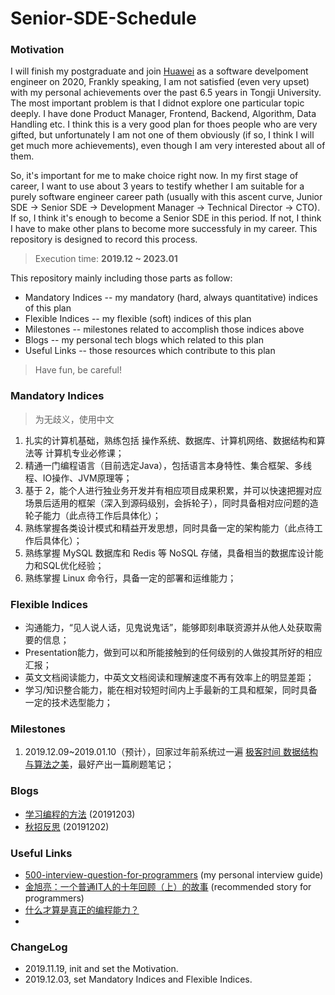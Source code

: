 # Senior-SDE-Schedule

### Motivation

I will finish my postgraduate and join [Huawei](https://www.huawei.com/cn/) as a software develpoment engineer on 2020, Frankly speaking, I am not satisfied (even very upset) with my personal achievements over the past 6.5 years in Tongji University. The most important problem is that I didnot explore one particular topic deeply. I have done Product Manager, Frontend, Backend, Algorithm, Data Handling etc. I think this is a very good plan for thoes people who are very gifted, but unfortunately I am not one of them obviously (if so, I think I will get much more achievements), even though I am very interested about all of them.

So, it's important for me to make choice right now. In my first stage of career, I want to use about 3 years to testify whether I am suitable for a purely software engineer career path (usually with this ascent curve, Junior SDE -> Senior SDE -> Development Manager -> Technical Director -> CTO). If so, I think it's enough to become a Senior SDE in this period. If not, I think I have to make other plans to become more successfuly in my career. This repository is designed to record this process.

> Execution time: **2019.12 ~ 2023.01**

This repository mainly including those parts as follow:

* Mandatory Indices -- my mandatory (hard, always quantitative) indices of this plan
* Flexible Indices -- my flexible (soft) indices of this plan 
* Milestones -- milestones related to accomplish those indices above
* Blogs -- my personal tech blogs which related to this plan
* Useful Links -- those resources which contribute to this plan

> Have fun, be careful!

### Mandatory Indices

> 为无歧义，使用中文

1. 扎实的计算机基础，熟练包括 操作系统、数据库、计算机网络、数据结构和算法等 计算机专业必修课；
2. 精通一门编程语言（目前选定Java），包括语言本身特性、集合框架、多线程、IO操作、JVM原理等；
3. 基于 2，能个人进行独业务开发并有相应项目成果积累，并可以快速把握对应场景后适用的框架（深入到源码级别，会拆轮子），同时具备相对应问题的造轮子能力（此点待工作后具体化）；
4. 熟练掌握各类设计模式和精益开发思想，同时具备一定的架构能力（此点待工作后具体化）；
5. 熟练掌握 MySQL 数据库和 Redis 等 NoSQL 存储，具备相当的数据库设计能力和SQL优化经验；
6. 熟练掌握 Linux 命令行，具备一定的部署和运维能力；

### Flexible Indices

* 沟通能力，“见人说人话，见鬼说鬼话”，能够即刻串联资源并从他人处获取需要的信息；
* Presentation能力，做到可以和所能接触到的任何级别的人做投其所好的相应汇报；
* 英文文档阅读能力，中英文文档阅读和理解速度不再有效率上的明显差距；
* 学习/知识整合能力，能在相对较短时间内上手最新的工具和框架，同时具备一定的技术选型能力；

### Milestones

1. 2019.12.09~2019.01.10（预计），回家过年前系统过一遍 [极客时间 数据结构与算法之美](https://time.geekbang.org/column/intro/126)，最好产出一篇刷题笔记；

### Blogs

* [学习编程的方法](./blogs/学习编程的方法.md) (20191203)
* [秋招反思](./blogs/秋招反思.md) (20191202)

### Useful Links

* [500-interview-question-for-programmers](https://github.com/KrisCheng/500-interview-question-for-programmers) (my personal interview guide)
* [金旭亮：一个普通IT人的十年回顾（上）的故事](http://www.fantiz5.com/gs/lizhi/mem/memooswsn.html) (recommended story for programmers)
* [什么才算是真正的编程能力？](https://www.zhihu.com/question/31034164)
* 

### ChangeLog

* 2019.11.19, init and set the Motivation.
* 2019.12.03, set Mandatory Indices and Flexible Indices.